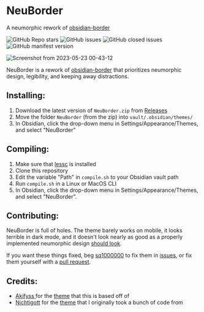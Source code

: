 # NeuBorder 

A neumorphic rework of [obsidian-border](https://github.com/Akifyss/obsidian-border)

![GitHub Repo stars](https://img.shields.io/github/stars/sq1000000/NeuBorder?color=%23eac54f&style=flat-square) ![GitHub issues](https://img.shields.io/github/issues/sq1000000/NeuBorder?color=%232da44e&style=flat-square) ![GitHub closed issues](https://img.shields.io/github/issues-closed/sq1000000/NeuBorder?color=%238250df&style=flat-square) ![GitHub manifest version](https://img.shields.io/github/manifest-json/v/sq1000000/NeuBorder?style=flat-square) 

![Screenshot from 2023-05-23 00-43-12](https://github.com/sq1000000/NeuBorder/assets/39637438/e6293fd3-91e1-44e5-9c65-c9f19b761e9d)

NeuBorder is a rework of [obsidian-border](https://github.com/Akifyss/obsidian-border) that prioritizes neumorphic design, legibility, and keeping away distractions.

## Installing:
1. Download the latest version of `NeuBorder.zip` from [Releases](https://github.com/sq1000000/NeuBorder/releases)
2. Move the folder `NeuBorder` (from the zip) into `vault/.obsidian/themes/`
3. In Obsidian, click the drop-down menu in Settings/Appearance/Themes, and select "NeuBorder"

## Compiling:
1. Make sure that [lessc](https://lesscss.org/) is installed
2. Clone this repository
3. Edit  the variable "Path" in `compile.sh` to your Obsidian vault path
4. Run `compile.sh` in a Linux or MacOS CLI
5. In Obsidian, click the drop-down menu in Settings/Appearance/Themes, and select "NeuBorder".

## Contributing:
NeuBorder is full of holes. The theme barely works on mobile, it looks terrible in dark mode, and it doesn't look nearly as good as a properly implemented neumorphic design [should look](https://dribbble.com/tags/neumorphism).

If you want these things fixed, beg [sq1000000](https://github.com/sq1000000) to fix them in [issues](https://github.com/sq1000000/NeuBorder/issues), or  fix them yourself with a [pull request](https://github.com/sq1000000/NeuBorder/pulls).

## Credits:
- [Akifyss ](https://github.com/Akifyss) for the [theme](https://github.com/Akifyss/obsidian-border) that this is based off of
- [Nichtigott](https://github.com/Nichtigott) for the [theme](https://github.com/Nichtigott/obsidian-neumorphism) that I originally took a bunch of code from
